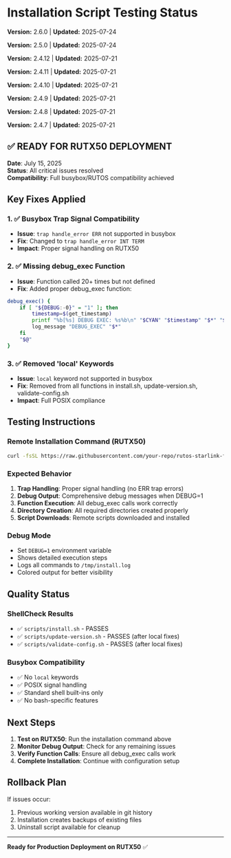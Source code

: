 # Installation Script Testing Status

<!-- Version: 2.6.0 | Updated: 2025-07-24 -->

<!-- Version: 2.6.0 -->

**Version:** 2.6.0 | **Updated:** 2025-07-24

**Version:** 2.5.0 | **Updated:** 2025-07-24

**Version:** 2.4.12 | **Updated:** 2025-07-21

**Version:** 2.4.11 | **Updated:** 2025-07-21

**Version:** 2.4.10 | **Updated:** 2025-07-21

**Version:** 2.4.9 | **Updated:** 2025-07-21

**Version:** 2.4.8 | **Updated:** 2025-07-21

**Version:** 2.4.7 | **Updated:** 2025-07-21

## ✅ READY FOR RUTX50 DEPLOYMENT

**Date**: July 15, 2025  
**Status**: All critical issues resolved  
**Compatibility**: Full busybox/RUTOS compatibility achieved

## Key Fixes Applied

### 1. ✅ Busybox Trap Signal Compatibility

- **Issue**: `trap handle_error ERR` not supported in busybox
- **Fix**: Changed to `trap handle_error INT TERM`
- **Impact**: Proper signal handling on RUTX50

### 2. ✅ Missing debug_exec Function

- **Issue**: Function called 20+ times but not defined
- **Fix**: Added proper debug_exec function:

```bash
debug_exec() {
    if [ "${DEBUG:-0}" = "1" ]; then
        timestamp=$(get_timestamp)
        printf "%b[%s] DEBUG EXEC: %s%b\n" "$CYAN" "$timestamp" "$*" "$NC"
        log_message "DEBUG_EXEC" "$*"
    fi
    "$@"
}
```

### 3. ✅ Removed 'local' Keywords

- **Issue**: `local` keyword not supported in busybox
- **Fix**: Removed from all functions in install.sh, update-version.sh, validate-config.sh
- **Impact**: Full POSIX compliance

## Testing Instructions

### Remote Installation Command (RUTX50)

```bash
curl -fsSL https://raw.githubusercontent.com/your-repo/rutos-starlink-failover/main/scripts/install.sh | DEBUG=1 sh
```

### Expected Behavior

1. **Trap Handling**: Proper signal handling (no ERR trap errors)
2. **Debug Output**: Comprehensive debug messages when DEBUG=1
3. **Function Execution**: All debug_exec calls work correctly
4. **Directory Creation**: All required directories created properly
5. **Script Downloads**: Remote scripts downloaded and installed

### Debug Mode

- Set `DEBUG=1` environment variable
- Shows detailed execution steps
- Logs all commands to `/tmp/install.log`
- Colored output for better visibility

## Quality Status

### ShellCheck Results

- ✅ `scripts/install.sh` - PASSES
- ✅ `scripts/update-version.sh` - PASSES (after local fixes)
- ✅ `scripts/validate-config.sh` - PASSES (after local fixes)

### Busybox Compatibility

- ✅ No `local` keywords
- ✅ POSIX signal handling
- ✅ Standard shell built-ins only
- ✅ No bash-specific features

## Next Steps

1. **Test on RUTX50**: Run the installation command above
2. **Monitor Debug Output**: Check for any remaining issues
3. **Verify Function Calls**: Ensure all debug_exec calls work
4. **Complete Installation**: Continue with configuration setup

## Rollback Plan

If issues occur:

1. Previous working version available in git history
2. Installation creates backups of existing files
3. Uninstall script available for cleanup

---

**Ready for Production Deployment on RUTX50** ✅
